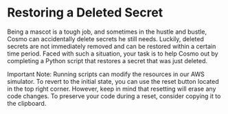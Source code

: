 # Restoring a Deleted Secret

Being a mascot is a tough job, and sometimes in the hustle and bustle, Cosmo can accidentally delete secrets he still needs. Luckily, deleted secrets are not immediately removed and can be restored within a certain time period. Faced with such a situation, your task is to help Cosmo out by completing a Python script that restores a secret that was just deleted.

Important Note: Running scripts can modify the resources in our AWS simulator. To revert to the initial state, you can use the reset button located in the top right corner. However, keep in mind that resetting will erase any code changes. To preserve your code during a reset, consider copying it to the clipboard.